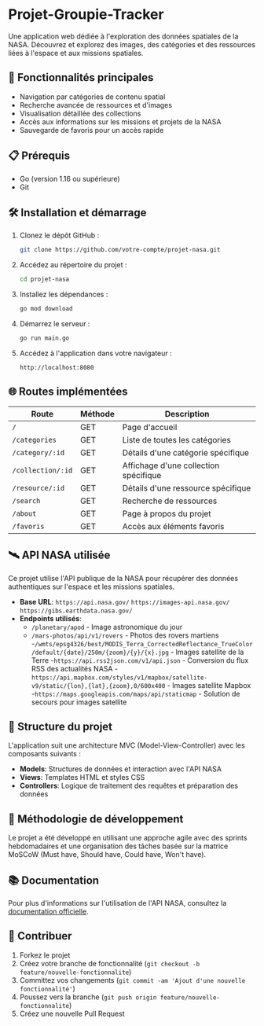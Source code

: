 # Projet-Groupie-Tracker

Une application web dédiée à l'exploration des données spatiales de la NASA. Découvrez et explorez des images, des catégories et des ressources liées à l'espace et aux missions spatiales.



## 🚀 Fonctionnalités principales

- Navigation par catégories de contenu spatial
- Recherche avancée de ressources et d'images
- Visualisation détaillée des collections
- Accès aux informations sur les missions et projets de la NASA
- Sauvegarde de favoris pour un accès rapide

## 📋 Prérequis

- Go (version 1.16 ou supérieure)
- Git

## 🛠️ Installation et démarrage

1. Clonez le dépôt GitHub :
   ```bash
   git clone https://github.com/votre-compte/projet-nasa.git
   ```

2. Accédez au répertoire du projet :
   ```bash
   cd projet-nasa
   ```

3. Installez les dépendances :
   ```bash
   go mod download
   ```

4. Démarrez le serveur :
   ```bash
   go run main.go
   ```

5. Accédez à l'application dans votre navigateur :
   ```
   http://localhost:8080
   ```

## 🌐 Routes implémentées

| Route | Méthode | Description |
|-------|---------|-------------|
| `/` | GET | Page d'accueil |
| `/categories` | GET | Liste de toutes les catégories |
| `/category/:id` | GET | Détails d'une catégorie spécifique |
| `/collection/:id` | GET | Affichage d'une collection spécifique |
| `/resource/:id` | GET | Détails d'une ressource spécifique |
| `/search` | GET | Recherche de ressources |
| `/about` | GET | Page à propos du projet |
| `/favoris` | GET | Accès aux éléments favoris |

## 🛰️ API NASA utilisée

Ce projet utilise l'API publique de la NASA pour récupérer des données authentiques sur l'espace et les missions spatiales.

- **Base URL**: `https://api.nasa.gov/` `https://images-api.nasa.gov/` `https://gibs.earthdata.nasa.gov/`
- **Endpoints utilisés**:
  - `/planetary/apod` - Image astronomique du jour
  - `/mars-photos/api/v1/rovers` - Photos des rovers martiens
  -`/wmts/epsg4326/best/MODIS_Terra_CorrectedReflectance_TrueColor/default/{date}/250m/{zoom}/{y}/{x}.jpg` - Images satellite de la Terre
  -`https://api.rss2json.com/v1/api.json` - Conversion du flux RSS des actualités NASA
  -`https://api.mapbox.com/styles/v1/mapbox/satellite-v9/static/{lon},{lat},{zoom},0/600x400` - Images satellite Mapbox
  -`https://maps.googleapis.com/maps/api/staticmap` - Solution de secours pour images satellite
## 👥 Structure du projet

L'application suit une architecture MVC (Model-View-Controller) avec les composants suivants :

- **Models**: Structures de données et interaction avec l'API NASA
- **Views**: Templates HTML et styles CSS
- **Controllers**: Logique de traitement des requêtes et préparation des données

## 📅 Méthodologie de développement

Le projet a été développé en utilisant une approche agile avec des sprints hebdomadaires et une organisation des tâches basée sur la matrice MoSCoW (Must have, Should have, Could have, Won't have).


## 📚 Documentation

Pour plus d'informations sur l'utilisation de l'API NASA, consultez la [documentation officielle](https://api.nasa.gov/).

## 🤝 Contribuer

1. Forkez le projet
2. Créez votre branche de fonctionnalité (`git checkout -b feature/nouvelle-fonctionnalite`)
3. Committez vos changements (`git commit -am 'Ajout d'une nouvelle fonctionnalité'`)
4. Poussez vers la branche (`git push origin feature/nouvelle-fonctionnalite`)
5. Créez une nouvelle Pull Request

